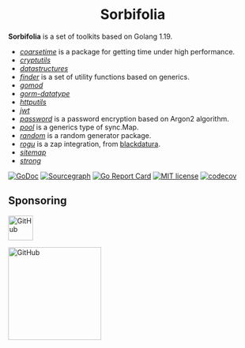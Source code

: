 <h1 align="center">Sorbifolia</h1>

**Sorbifolia** is a set of toolkits based on Golang 1.19.

- [_coarsetime_](https://go.x2ox.com/sorbifolia/coarsetime) is a package for getting time under high performance.
- [_cryptutils_](https://go.x2ox.com/sorbifolia/cryptutils)
- [_datastructures_](https://go.x2ox.com/sorbifolia/datastructures)
- [_finder_](https://go.x2ox.com/sorbifolia/finder) is a set of utility functions based on generics.
- [_gomod_](https://go.x2ox.com/sorbifolia/gomod)
- [_gorm-datatype_](https://go.x2ox.com/sorbifolia/gorm-datatype)
- [_httputils_](https://go.x2ox.com/sorbifolia/httputils)
- [_jwt_](https://go.x2ox.com/sorbifolia/jwt)
- [_password_](https://go.x2ox.com/sorbifolia/password) is a password encryption based on Argon2 algorithm.
- [_pool_](https://go.x2ox.com/sorbifolia/pool) is a generics type of sync.Map.
- [_random_](https://go.x2ox.com/sorbifolia/random) is a random generator package.
- [_rogu_](https://go.x2ox.com/sorbifolia/rogu) is a zap integration, from [blackdatura](https://github.com/FlowerLab/blackdatura).
- [_sitemap_](https://go.x2ox.com/sorbifolia/sitemap)
- [_strong_](https://go.x2ox.com/sorbifolia/strong)


[![GoDoc](https://pkg.go.dev/badge/pkg.go.dev/go.x2ox.com/sorbifolia)](https://pkg.go.dev/go.x2ox.com/sorbifolia)
[![Sourcegraph](https://sourcegraph.com/github.com/FlowerLab/sorbifolia/-/badge.svg)](https://sourcegraph.com/github.com/FlowerLab/sorbifolia?badge)
[![Go Report Card](https://goreportcard.com/badge/github.com/FlowerLab/sorbifolia)](https://goreportcard.com/report/github.com/FlowerLab/sorbifolia)
[![MIT license](https://img.shields.io/badge/license-MIT-brightgreen.svg)](https://github.com/FlowerLab/sorbifolia/blob/HEAD/LICENSE)
[![codecov](https://codecov.io/gh/FlowerLab/sorbifolia/branch/main/graph/badge.svg?token=6OilLcXNma)](https://codecov.io/gh/FlowerLab/sorbifolia)


## Sponsoring

[<img loading="lazy" alt="GitHub" src="https://github.githubassets.com/images/modules/logos_page/GitHub-Logo.png" height="50">](https://github.com/?from=x2ox)

[<img loading="lazy" alt="GitHub" src="https://resources.jetbrains.com/storage/products/company/brand/logos/jb_beam.svg" height="188">](https://www.jetbrains.com/?from=x2ox)


